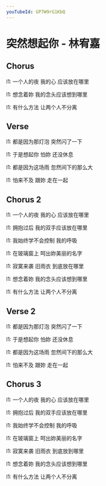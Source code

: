 ```yaml
---
youTubeId: GP7W9rG1KbQ
---
```


# 突然想起你 - 林宥嘉

## Chorus

l1: 一个人的夜 我的心 应该放在哪里

l1: 想念着妳 我的念头应该想到哪里

l1: 有什么方法 让两个人不分离

## Verse

l1: 都是因为那灯泡 突然闪了一下

l1: 于是想起你 怕妳 还没休息

l1: 都是因为这场雨 忽然间下的那么大

l1: 怕来不及 跟妳 走在一起

## Chorus 2

l1: 一个人的夜 我的心 应该放在哪里

l1: 拥抱过后 我的双手应该放在哪里

l1: 我始终学不会控制 我的呼吸

l1: 在玻璃窗上 呵出妳美丽的名字

l1: 寂寞来袭 旧雨衣 到底放在哪里

l1: 想念着妳 我的念头应该想到哪里

l1: 有什么方法 让两个人不分离

## Verse 2

l1: 都是因为那灯泡 突然闪了一下

l1: 于是想起你 怕妳 还没休息

l1: 都是因为这场雨 忽然间下的那么大

l1: 怕来不及 跟妳 走在一起

## Chorus 3

l1: 一个人的夜 我的心 应该放在哪里

l1: 拥抱过后 我的双手应该放在哪里

l1: 我始终学不会控制 我的呼吸

l1: 在玻璃窗上 呵出妳美丽的名字


l1: 寂寞来袭 旧雨衣 到底放到哪里

l1: 想念着妳 我的念头应该想到哪里

l1: 有什么方法 让两个人不分离
